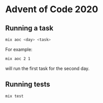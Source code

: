 # Advent of Code 2020

## Running a task

``` sh
mix aoc <day> <task>
```

For example:

``` sh
mix aoc 2 1
```

will run the first task for the second day.

## Running tests

``` sh
mix test
```
